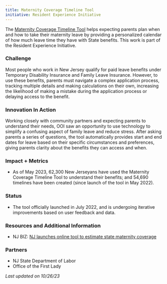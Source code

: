 ```yaml
---
title: Maternity Coverage Timeline Tool
initiative: Resident Experience Initiative
---
```


The [Maternity Coverage Timeline Tool](http://myleavebenefits.nj.gov/timeline) helps expecting parents plan when and how to take their maternity leave by providing a personalized calendar of how much leave time they have with State benefits. This work is part of the Resident Experience Initiative.

### Challenge
 Most people who work in New Jersey qualify for paid leave benefits under Temporary Disability Insurance and Family Leave Insurance. However, to use these benefits, parents must navigate a complex application process, tracking multiple details and making calculations on their own, increasing the likelihood of making a mistake during the application process or delaying access to the benefit.

### Innovation In Action
 Working closely with community partners and expecting parents to understand their needs, OOI saw an opportunity to use technology to simplify a confusing aspect of family leave and reduce stress. After asking parents a series of questions, the tool automatically provides start and end dates for leave based on their specific circumstances and preferences, giving parents clarity about the benefits they can access and when.

### Impact + Metrics

- As of May 2023, 62,300 New Jerseyans have used the Maternity Coverage Timeline Tool to understand their benefits; and 54,690 timelines have been created (since launch of the tool in May 2022).

### Status

- The tool officially launched in July 2022, and is undergoing iterative improvements based on user feedback and data.

### Resources and Additional Information

- NJ BIZ: [NJ launches online tool to estimate state maternity coverage](https://njbiz.com/nj-launches-online-tool-to-estimate-state-maternity-coverage/)

### Partners

-   NJ State Department of Labor
-   Office of the First Lady

*Last updated on 10/26/23*